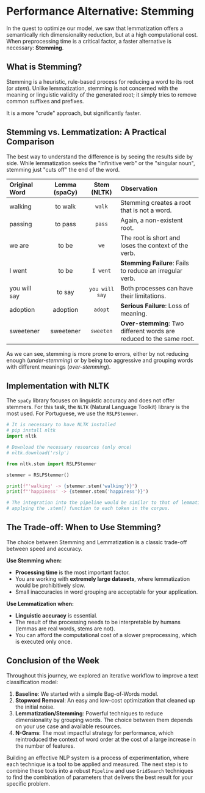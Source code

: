 
# Performance Alternative: Stemming

In the quest to optimize our model, we saw that lemmatization offers a semantically rich dimensionality reduction, but at a high computational cost. When preprocessing time is a critical factor, a faster alternative is necessary: **Stemming**.

## What is Stemming?

Stemming is a heuristic, rule-based process for reducing a word to its root (or *stem*). Unlike lemmatization, stemming is not concerned with the meaning or linguistic validity of the generated root; it simply tries to remove common suffixes and prefixes.

It is a more "crude" approach, but significantly faster.

## Stemming vs. Lemmatization: A Practical Comparison

The best way to understand the difference is by seeing the results side by side. While lemmatization seeks the "infinitive verb" or the "singular noun", stemming just "cuts off" the end of the word.

| Original Word | Lemma (spaCy) | Stem (NLTK) | Observation |
| :--- | :---: | :---: | :--- |
| walking | to walk | `walk` | Stemming creates a root that is not a word. |
| passing | to pass | `pass` | Again, a non-existent root. |
| we are | to be | `we` | The root is short and loses the context of the verb. |
| I went | to be | `I went` | **Stemming Failure**: Fails to reduce an irregular verb. |
| you will say | to say | `you will say` | Both processes can have their limitations. |
| adoption | adoption | `adopt` | **Serious Failure**: Loss of meaning. |
| sweetener | sweetener | `sweeten` | **Over-stemming**: Two different words are reduced to the same root. |

As we can see, stemming is more prone to errors, either by not reducing enough (*under-stemming*) or by being too aggressive and grouping words with different meanings (*over-stemming*).

## Implementation with NLTK

The `spaCy` library focuses on linguistic accuracy and does not offer stemmers. For this task, the `NLTK` (Natural Language Toolkit) library is the most used. For Portuguese, we use the `RSLPStemmer`.

```python
# It is necessary to have NLTK installed
# pip install nltk
import nltk

# Download the necessary resources (only once)
# nltk.download('rslp')

from nltk.stem import RSLPStemmer

stemmer = RSLPStemmer()

print(f"'walking' -> {stemmer.stem('walking')}")
print(f"'happiness' -> {stemmer.stem('happiness')}")

# The integration into the pipeline would be similar to that of lemmatization,
# applying the .stem() function to each token in the corpus.
```

## The Trade-off: When to Use Stemming?

The choice between Stemming and Lemmatization is a classic trade-off between speed and accuracy.

**Use Stemming when:**
-   **Processing time** is the most important factor.
-   You are working with **extremely large datasets**, where lemmatization would be prohibitively slow.
-   Small inaccuracies in word grouping are acceptable for your application.

**Use Lemmatization when:**
-   **Linguistic accuracy** is essential.
-   The result of the processing needs to be interpretable by humans (lemmas are real words, stems are not).
-   You can afford the computational cost of a slower preprocessing, which is executed only once.

## Conclusion of the Week

Throughout this journey, we explored an iterative workflow to improve a text classification model:

1.  **Baseline**: We started with a simple Bag-of-Words model.
2.  **Stopword Removal**: An easy and low-cost optimization that cleaned up the initial noise.
3.  **Lemmatization/Stemming**: Powerful techniques to reduce dimensionality by grouping words. The choice between them depends on your use case and available resources.
4.  **N-Grams**: The most impactful strategy for performance, which reintroduced the context of word order at the cost of a large increase in the number of features.

Building an effective NLP system is a process of experimentation, where each technique is a tool to be applied and measured. The next step is to combine these tools into a robust `Pipeline` and use `GridSearch` techniques to find the combination of parameters that delivers the best result for your specific problem.
